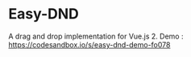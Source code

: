 # Easy-DND
A drag and drop implementation for Vue.js 2. Demo : https://codesandbox.io/s/easy-dnd-demo-fo078
